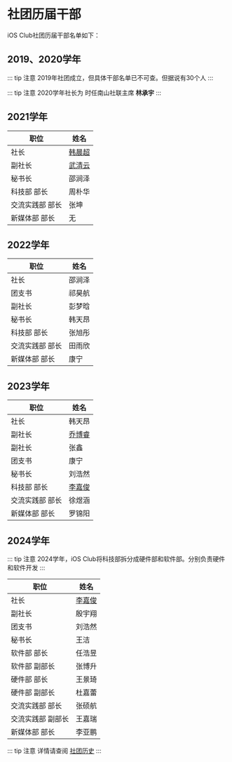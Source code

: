 # 社团历届干部

iOS Club社团历届干部名单如下：

## 2019、2020学年

::: tip 注意
2019年社团成立，但具体干部名单已不可查。但据说有30个人
:::

::: tip 注意 
2020学年社长为 时任南山社联主席 **林承宇**
:::

## 2021学年

|职位|姓名|
|---|---|
|社长|[韩晨超](https://gitee.com/ansos-target)|
|副社长|[武清云](https://gitee.com/bighuaji)|
|秘书长|邵涧泽|
|科技部 部长|周朴华|
|交流实践部 部长|张坤|
|新媒体部 部长|无|

## 2022学年

|职位|姓名|
|---|---|
|社长|邵涧泽|
|团支书|祁昊航|
|副社长|彭梦晗|
|秘书长|韩天昂|
|科技部 部长|张旭彤|
|交流实践部 部长|田雨欣|
|新媒体部 部长|康宁|

## 2023学年

|职位|姓名|
|---|---|
|社长|韩天昂|
|副社长|[乔博睿](https://blog.borry.org/)|
|副社长|张鑫|
|团支书|康宁|
|秘书长|刘浩然|
|科技部 部长|[李嘉俊](https://blog.luckyfishes.site/)|
|交流实践部 部长|徐煜涵|
|新媒体部 部长|罗锦阳|


## 2024学年

::: tip 注意 
2024学年，iOS Club将科技部拆分成硬件部和软件部。分别负责硬件和软件开发
:::


|职位|姓名|
|---|---|
|社长|[李嘉俊](https://blog.luckyfishes.site/)|
|副社长|殷宇翔|
|团支书|刘浩然|
|秘书长|王洁|
|软件部 部长|任浩昱|
|软件部 副部长|张博升|
|硬件部 部长|王景琦|
|硬件部 副部长|杜嘉蕾|
|交流实践部 部长|张硕航|
|交流实践部 副部长|王嘉瑞|
|新媒体部 部长|李亚鹏|



::: tip 注意
详情请查阅 [社团历史](https://www.xauat.site/History)
:::